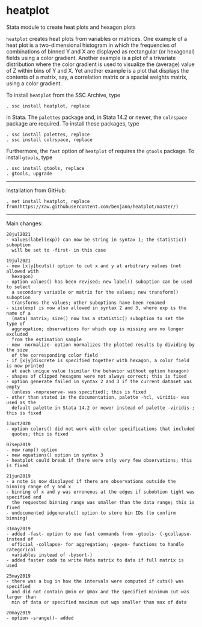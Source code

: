 # heatplot
Stata module to create heat plots and hexagon plots

`heatplot` creates heat plots from variables or matrices. One
example of a heat plot is a two-dimensional histogram in which the
frequencies of combinations of binned Y and X are displayed as
rectangular (or hexagonal) fields using a color gradient. Another example
is a plot of a trivariate distribution where the color gradient is used to
visualize the (average) value of Z within bins of Y and
X. Yet another example is a plot that displays the contents of a matrix,
say, a correlation matrix or a spacial weights matrix, using a color
gradient.

To install `heatplot` from the SSC Archive, type

    . ssc install heatplot, replace

in Stata. The `palettes` package and, in Stata 14.2 or newer,
the `colrspace` package are required. To install these packages, type

    . ssc install palettes, replace
    . ssc install colrspace, replace

Furthermore, the `fast` option of `heatplot` of requires the `gtools` package. To 
install `gtools`, type

    . ssc install gtools, replace
    . gtools, upgrade

---

Installation from GitHub:

    . net install heatplot, replace from(https://raw.githubusercontent.com/benjann/heatplot/master/)

---

Main changes:

    20jul2021
    - values(label(exp)) can now be string in syntax 1; the statistic() suboption
      will be set to -first- in this case

    19jul2021
    - new [x|y]bcuts() option to cut x and y at arbitrary values (not allowed with
      hexagon)
    - option values() has been revised; new label() suboption can be used to select
      a secondary variable or matrix for the values; new transform() suboption
      transforms the values; other suboptions have been renamed
    - size(exp) is now also allowed in syntax 2 and 3, where exp is the name of a
      (mata) matrix; size() now has a statistic() suboption to set the type of
      aggregation; observations for which exp is missing are no longer excluded
      from the estimation sample
    - new -normalize- option normalizes the plotted results by dividing by the size
      of the corresponding color field
    - if [x|y]discrete is specified together with hexagon, a color field is now printed
      at each unique value (similar the behavior without option hexagon)
    - shapes of clipped hexagons were not always correct; this is fixed
    - option generate failed in syntax 2 and 3 if the current dataset was empty
      (unless -nopreserve- was specified); this is fixed
    - other than stated in the documentation, palette -hcl, viridis- was used as the 
      default palette in Stata 14.2 or newer instead of palette -viridis-; this is fixed

    13oct2020
    - option colors() did not work with color specifications that included
      quotes; this is fixed
    
    07sep2019
    - new ramp() option
    - new equations() option in syntax 3
    - heatplot could break if there were only very few observations; this is fixed
    
    21jun2019
    - a note is now displayed if there are observations outside the binning range of y and x
    - binning of x and y was erroneous at the edges if subobtion tight was specified and
      the requested binning range was smaller than the data range; this is fixed
    - undocumented idgenerate() option to store bin IDs (to confirm binning)
    
    31may2019
    - added -fast- option to use fast commands from -gtools- (-gcollapse- instead of 
      official -collapse- for aggregation; -gegen- functions to handle categorical 
      variables instead of -bysort-)
    - added faster code to write Mata matrix to data if full matrix is used
    
    25may2019
    - there was a bug in how the intervals were computed if cuts() was specified
      and did not contain @min or @max and the specified minimum cut was larger than 
      min of data or specified maximum cut wqs smaller than max of data

    20may2019
    - option -srange()- added
